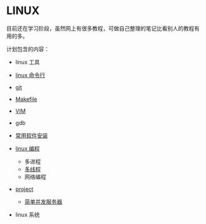 # LINUX 

目前还在学习阶段，虽然网上有很多教程，可做自己整理的笔记比看别人的教程有用的多。

计划包含的内容：

- linux 工具
 - [linux 命令行](tools/command_line.md)
  - [git](tools/git.md)
  - [Makefile](tools/Makefile.pdf)
  - [VIM](tools/VIM.md)
  - gdb
  - [常用软件安装](tools/developer.md)

- [linux 编程](programming/README.md)
	- 多进程
	- [多线程](programming/multithreading)
	- 网络编程

- [project](project)
	- [简单并发服务器](project/tcpServerClient)

- linux 系统
